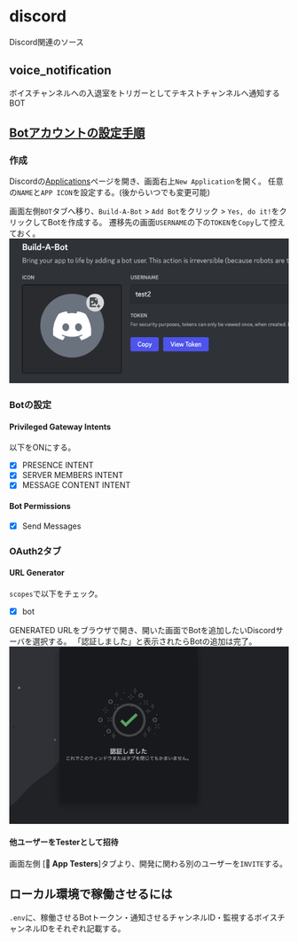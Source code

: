 # discord

Discord関連のソース
<!--  -->
## voice_notification

ボイスチャンネルへの入退室をトリガーとしてテキストチャンネルへ通知するBOT

## [Botアカウントの設定手順](https://discordpy.readthedocs.io/ja/latest/discord.html)

### 作成

Discordの[Applications](https://discord.com/developers/applications)ページを開き、画面右上`New Application`を開く。
任意の`NAME`と`APP ICON`を設定する。(後からいつでも変更可能)

画面左側`BOT`タブへ移り、`Build-A-Bot` > `Add Bot`をクリック > `Yes, do it!`をクリックしてBotを作成する。
遷移先の画面`USERNAME`の下の`TOKEN`を`Copy`して控えておく。
![TOKEN](/img/create01.png)

### Botの設定

#### Privileged Gateway Intents

以下をONにする。

- [x] PRESENCE INTENT
- [x] SERVER MEMBERS INTENT
- [x] MESSAGE CONTENT INTENT

#### Bot Permissions

- [x] Send Messages

### OAuth2タブ

#### URL Generator

`scopes`で以下をチェック。

- [x] bot

GENERATED URLをブラウザで開き、開いた画面でBotを追加したいDiscordサーバを選択する。
「認証しました」と表示されたらBotの追加は完了。
![certificated](/img/create02.png)

#### 他ユーザーをTesterとして招待

画面左側 [**🙋 App Testers**]タブより、開発に関わる別のユーザーを`INVITE`する。

## ローカル環境で稼働させるには

`.env`に、稼働させるBotトークン・通知させるチャンネルID・監視するボイスチャンネルIDをそれぞれ記載する。
